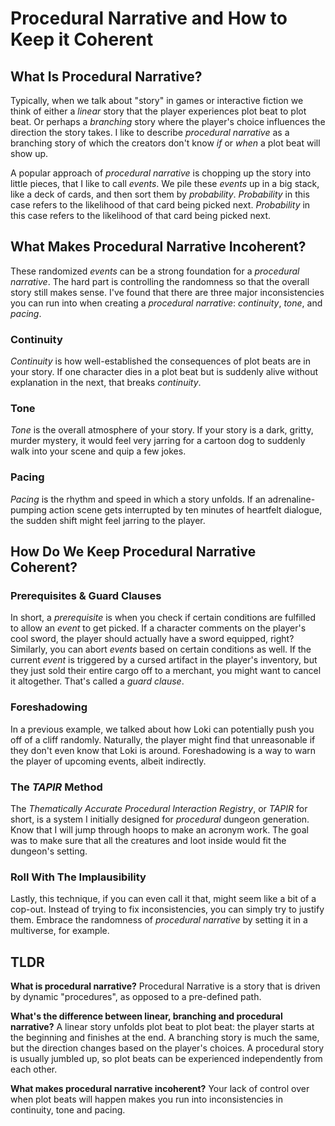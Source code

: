 # Procedural Narrative and How to Keep it Coherent

## What Is Procedural Narrative?

Typically, when we talk about "story" in games or interactive fiction we think of either a *linear* story that the player experiences plot beat to plot beat. Or perhaps a *branching* story where the player's choice influences the direction the story takes. I like to describe *procedural narrative* as a branching story of which the creators don't know *if* or *when* a plot beat will show up.

A popular approach of *procedural narrative* is chopping up the story into little pieces, that I like to call *events*. We pile these *events* up in a big stack, like a deck of cards, and then sort them by *probability*. *Probability* in this case refers to the likelihood of that card being picked next. *Probability* in this case refers to the likelihood of that card being picked next.

## What Makes Procedural Narrative Incoherent?

These randomized *events* can be a strong foundation for a *procedural narrative*. The hard part is controlling the randomness so that the overall story still makes sense. I've found that there are three major inconsistencies you can run into when creating a *procedural narrative*: *continuity*, *tone*, and *pacing*.

### Continuity
*Continuity* is how well-established the consequences of plot beats are in your story. If one character dies in a plot beat but is suddenly alive without explanation in the next, that breaks *continuity*.

### Tone
*Tone* is the overall atmosphere of your story. If your story is a dark, gritty, murder mystery, it would feel very jarring for a cartoon dog to suddenly walk into your scene and quip a few jokes.

### Pacing
*Pacing* is the rhythm and speed in which a story unfolds. If an adrenaline-pumping action scene gets interrupted by ten minutes of heartfelt dialogue, the sudden shift might feel jarring to the player.

## How Do We Keep Procedural Narrative Coherent?

### Prerequisites & Guard Clauses
In short, a *prerequisite* is when you check if certain conditions are fulfilled to allow an *event* to get picked. If a character comments on the player's cool sword, the player should actually have a sword equipped, right? Similarly, you can abort *events* based on certain conditions as well. If the current *event* is triggered by a cursed artifact in the player's inventory, but they just sold their entire cargo off to a merchant, you might want to cancel it altogether. That's called a *guard clause*.

### Foreshadowing
In a previous example, we talked about how Loki can potentially push you off of a cliff randomly. Naturally, the player might find that unreasonable if they don't even know that Loki is around. Foreshadowing is a way to warn the player of upcoming events, albeit indirectly.

### The *TAPIR* Method
The *Thematically Accurate Procedural Interaction Registry*, or *TAPIR* for short, is a system I initially designed for *procedural* dungeon generation. Know that I will jump through hoops to make an acronym work. The goal was to make sure that all the creatures and loot inside would fit the dungeon's setting.

### Roll With The Implausibility
Lastly, this technique, if you can even call it that, might seem like a bit of a cop-out. Instead of trying to fix inconsistencies, you can simply try to justify them. Embrace the randomness of *procedural narrative* by setting it in a multiverse, for example.

## TLDR
**What is procedural narrative?**
Procedural Narrative is a story that is driven by dynamic "procedures", as opposed to a pre-defined path.

**What's the difference between linear, branching and procedural narrative?**
A linear story unfolds plot beat to plot beat: the player starts at the beginning and finishes at the end. A branching story is much the same, but the direction changes based on the player's choices. A procedural story is usually jumbled up, so plot beats can be experienced independently from each other.

**What makes procedural narrative incoherent?**
Your lack of control over when plot beats will happen makes you run into inconsistencies in continuity, tone and pacing.
